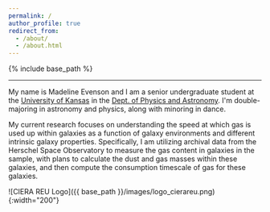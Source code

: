 ```yaml
---
permalink: /
author_profile: true
redirect_from: 
  - /about/
  - /about.html
---
```


{% include base_path %}

---------

My name is Madeline Evenson and I am a senior undergraduate student at the [University of Kansas](https://www.ku.edu) in the [Dept. of Physics and Astronomy](https://physics.ku.edu). I'm double-majoring in astronomy and physics, along with minoring in dance.

My current research focuses on understanding the speed at which gas is used up within galaxies as a function of galaxy environments and different intrinsic galaxy properties. Specifically, I am utilizing archival data from the Herschel Space Observatory to measure the gas content in galaxies in the sample, with plans to calculate the dust and gas masses within these galaxies, and then compute the consumption timescale of gas for these galaxies.

![CIERA REU Logo]({{ base_path }}/images/logo_cierareu.png){:width="200"}
